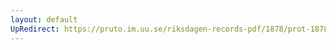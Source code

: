 ```yaml
---
layout: default
UpRedirect: https://pruto.im.uu.se/riksdagen-records-pdf/1878/prot-1878--ak--002/prot-1878--ak--002_004.pdf
---
```

